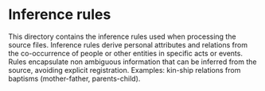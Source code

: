 # Inference rules

This directory contains the inference rules used when processing the source files. Inference rules derive personal attributes and relations from the co-occurrence of people or other entities in specific acts or events. Rules encapsulate non ambiguous information that can be inferred from the source, avoiding explicit registration. Examples: kin-ship relations from baptisms (mother-father, parents-child).
